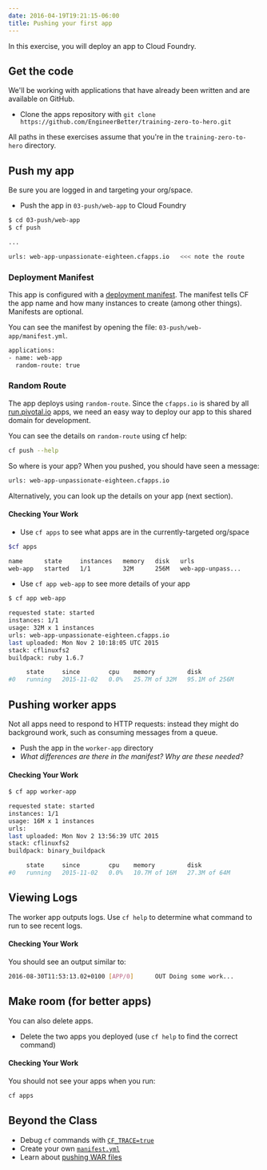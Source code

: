 ```yaml
---
date: 2016-04-19T19:21:15-06:00
title: Pushing your first app
---
```


In this exercise, you will deploy an app to Cloud Foundry.

## Get the code

We'll be working with applications that have already been written and are available on GitHub.

* Clone the apps repository with `git clone https://github.com/EngineerBetter/training-zero-to-hero.git`

All paths in these exercises assume that you're in the `training-zero-to-hero` directory.

## Push my app

Be sure you are logged in and targeting your org/space.

* Push the app in `03-push/web-app` to Cloud Foundry

```bash
$ cd 03-push/web-app
$ cf push

...

urls: web-app-unpassionate-eighteen.cfapps.io   <<< note the route
```

### Deployment Manifest

This app is configured with a [deployment manifest](https://docs.cloudfoundry.org/devguide/deploy-apps/manifest.html).  The manifest tells CF the app name and how many instances to create (among other things). Manifests are optional.

You can see the manifest by opening the file: `03-push/web-app/manifest.yml`.

```sh
applications:
- name: web-app
  random-route: true
```

### Random Route

The app deploys using `random-route`.  Since the `cfapps.io` is shared by all [run.pivotal.io](https://run.pivotal.io/) apps, we need an easy way to deploy our app to this shared domain for development.

You can see the details on `random-route` using cf help:

```sh
cf push --help
```

So where is your app?  When you pushed, you should have seen a message:

```sh
urls: web-app-unpassionate-eighteen.cfapps.io
```

Alternatively, you can look up the details on your app (next section).

#### Checking Your Work

* Use `cf apps` to see what apps are in the currently-targeted org/space

```sh
$cf apps

name      state     instances   memory   disk   urls
web-app   started   1/1         32M      256M   web-app-unpass...
```

* Use `cf app web-app` to see more details of your app

```sh
$ cf app web-app

requested state: started
instances: 1/1
usage: 32M x 1 instances
urls: web-app-unpassionate-eighteen.cfapps.io
last uploaded: Mon Nov 2 10:18:05 UTC 2015
stack: cflinuxfs2
buildpack: ruby 1.6.7

     state     since        cpu    memory         disk
#0   running   2015-11-02   0.0%   25.7M of 32M   95.1M of 256M
```

## Pushing worker apps

Not all apps need to respond to HTTP requests: instead they might do background work, such as consuming messages from a queue.

* Push the app in the `worker-app` directory
* _What differences are there in the manifest? Why are these needed?_

#### Checking Your Work

```sh
$ cf app worker-app

requested state: started
instances: 1/1
usage: 16M x 1 instances
urls:
last uploaded: Mon Nov 2 13:56:39 UTC 2015
stack: cflinuxfs2
buildpack: binary_buildpack

     state     since        cpu    memory         disk
#0   running   2015-11-02   0.0%   10.7M of 16M   27.3M of 64M
```

## Viewing Logs

The worker app outputs logs.  Use `cf help` to determine what command to run to see recent logs.

#### Checking Your Work

You should see an output similar to:

```sh
2016-08-30T11:53:13.02+0100 [APP/0]      OUT Doing some work...
```

## Make room (for better apps)

You can also delete apps.

* Delete the two apps you deployed (use `cf help` to find the correct command)

#### Checking Your Work

You should not see your apps when you run:

```sh
cf apps
```

## Beyond the Class

  * Debug `cf` commands with [`CF_TRACE=true`](https://docs.cloudfoundry.org/devguide/deploy-apps/troubleshoot-app-health.html#trace)
  * Create your own [`manifest.yml`](https://docs.cloudfoundry.org/devguide/deploy-apps/manifest.html)
  * Learn about [pushing WAR files](https://docs.cloudfoundry.org/buildpacks/java/java-tips.html)
